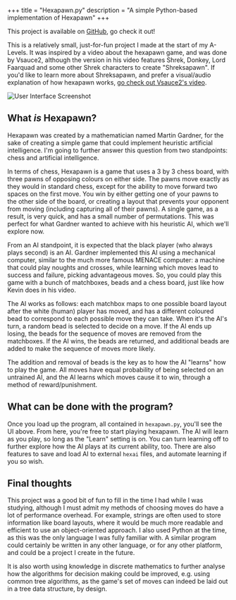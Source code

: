 +++
title = "Hexapawn.py"
description = "A simple Python-based implementation of Hexapawn"
+++

This project is available on [GitHub](https://github.com/flynt-251/hexapawn.py), go check it out!

This is a relatively small, just-for-fun project I made at the start of my A-Levels. It was inspired by a video about the hexapawn game, and was done by Vsauce2, although the version in his video features Shrek, Donkey, Lord Faarquad and some other Shrek characters to create "Shreksapawn". If you'd like to learn more about Shreksapawn, and prefer a visual/audio explanation of how hexapawn works, [go check out Vsauce2's video](https://youtu.be/sw7UAZNgGg8).

![User Interface Screenshot](/images/hexapawn/user-interface.png)

## What *is* Hexapawn?

Hexapawn was created by a mathematician named Martin Gardner, for the sake of creating a simple game that could implement heuristic artificial intelligence. I'm going to further answer this question from two standpoints: chess and artificial intelligence.

In terms of chess, Hexapawn is a game that uses a 3 by 3 chess board, with three pawns of opposing colours on either side. The pawns move exactly as they would in standard chess, except for the ability to move forward two spaces on the first move. You win by either getting one of your pawns to the other side of the board, or creating a layout that prevents your opponent from moving (including capturing all of their pawns). A single game, as a result, is very quick, and has a small number of permutations. This was perfect for what Gardner wanted to achieve with his heuristic AI, which we'll explore now.

From an AI standpoint, it is expected that the black player (who always plays second) is an AI. Gardner implemented this AI using a mechanical computer, similar to the much more famous MENACE computer: a machine that could play noughts and crosses, while learning which moves lead to success and failure, picking advantageous moves. So, you could play this game with a bunch of matchboxes, beads and a chess board, just like how Kevin does in his video.

The AI works as follows: each matchbox maps to one possible board layout after the white (human) player has moved, and has a different coloured bead to correspond to each possible move they can take. When it's the AI's turn, a random bead is selected to decide on a move. If the AI ends up losing, the beads for the sequence of moves are removed from the matchboxes. If the AI wins, the beads are returned, and additional beads are added to make the sequence of moves more likely.

The addition and removal of beads is the key as to how the AI "learns" how to play the game. All moves have equal probability of being selected on an untrained AI, and the AI learns which moves cause it to win, through a method of reward/punishment.

## What can be done with the program?

Once you load up the program, all contained in `hexapawn.py`, you'll see the UI above. From here, you're free to start playing hexapawn. The AI will learn as you play, so long as the "Learn" setting is on. You can turn learning off to further explore how the AI plays at its current ability, too. There are also features to save and load AI to external `hexai` files, and automate learning if you so wish.

## Final thoughts

This project was a good bit of fun to fill in the time I had while I was studying, although I must admit my methods of choosing moves do have a lot of performance overhead. For example, strings are often used to store information like board layouts, where it would be much more readable and efficient to use an object-oriented approach. I also used Python at the time, as this was the only language I was fully familiar with. A similar program could certainly be written in any other language, or for any other platform, and could be a project I create in the future.

It is also worth using knowledge in discrete mathematics to further analyse how the algorithms for decision making could be improved, e.g. using common tree algorithms, as the game's set of moves can indeed be laid out in a tree data structure, by design.